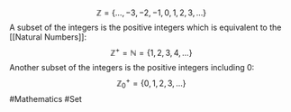 $$
\mathbb{Z}=\{ \dots,-3,-2,-1,0,1,2,3,\dots \}
$$
A subset of the integers is the positive integers which is equivalent to the [[Natural Numbers]]:
$$
\mathbb{Z}^+=\mathbb{N}=\{ 1,2,3,4,\dots \}
$$
Another subset of the integers is the positive integers including 0:
$$
\mathbb{Z}_{0}^+=\{ 0,1,2,3,\dots \}
$$
#Mathematics #Set